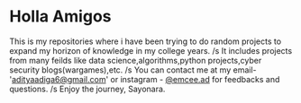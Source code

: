 # Holla Amigos
This is my repositories where i have been trying to do random projects to expand my horizon of knowledge in my college years. /s
It includes projects from many feilds like data science,algorithms,python projects,cyber security blogs(wargames),etc. /s
You can contact me at my email- 'adityaadiga6@gmail.com' or instagram - [@emcee.ad](https://www.instagram.com/emcee.ad/) for feedbacks and questions. /s
Enjoy the journey, Sayonara.
